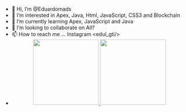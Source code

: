 - 👋 Hi, I’m @Eduardomads
- 👀 I’m interested in Apex, Java, Html, JavaScript, CSS3 and Blockchain
- 🌱 I’m currently learning Apex, JavaScript and Java
- 💞️ I’m looking to collaborate on All?
- 📫 How to reach me ... Instagram <edul_gti/>
- <div align="center">
  <a href="https://github.com/Eduardomads">
  <img height="180em" src="https://github-readme-stats.vercel.app/api?username=Eduardomads&show_icons=true&theme=dracula&include_all_commits=true&count_private=true"/>
  <img height="180em" src="https://github-readme-stats.vercel.app/api/top-langs/?username=Eduardomads&layout=compact&langs_count=7&theme=dracula"/>
</div>
